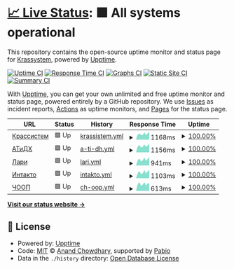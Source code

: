 # [📈 Live Status](https://status.krastem.ru): <!--live status--> **🟩 All systems operational**

This repository contains the open-source uptime monitor and status page for [Krassystem](https://status.krastem.ru), powered by [Upptime](https://github.com/upptime/upptime).

[![Uptime CI](https://github.com/Krassystem/uptime/workflows/Uptime%20CI/badge.svg)](https://github.com/Krassystem/upptime/actions?query=workflow%3A%22Uptime+CI%22)
[![Response Time CI](https://github.com/Krassystem/uptime/workflows/Response%20Time%20CI/badge.svg)](https://github.com/Krassystem/upptime/actions?query=workflow%3A%22Response+Time+CI%22)
[![Graphs CI](https://github.com/Krassystem/uptime/workflows/Graphs%20CI/badge.svg)](https://github.com/Krassystem/upptime/actions?query=workflow%3A%22Graphs+CI%22)
[![Static Site CI](https://github.com/Krassystem/uptime/workflows/Static%20Site%20CI/badge.svg)](https://github.com/Krassystem/upptime/actions?query=workflow%3A%22Static+Site+CI%22)
[![Summary CI](https://github.com/Krassystem/uptime/workflows/Summary%20CI/badge.svg)](https://github.com/Krassystem/upptime/actions?query=workflow%3A%22Summary+CI%22)

With [Upptime](https://upptime.js.org), you can get your own unlimited and free uptime monitor and status page, powered entirely by a GitHub repository. We use [Issues](https://github.com/Krassystem/uptime/issues) as incident reports, [Actions](https://github.com/Krassystem/uptime/actions) as uptime monitors, and [Pages](https://status.krastem.ru) for the status page.

<!--start: status pages-->
<!-- This summary is generated by Upptime (https://github.com/upptime/upptime) -->
<!-- Do not edit this manually, your changes will be overwritten -->
<!-- prettier-ignore -->
| URL | Status | History | Response Time | Uptime |
| --- | ------ | ------- | ------------- | ------ |
| <img alt="" src="https://icons.duckduckgo.com/ip3/krassystem-service.ru.ico" height="13"> [Крассистем](https://krassystem-service.ru) | 🟩 Up | [krassistem.yml](https://github.com/Krassystem/uptime/commits/HEAD/history/krassistem.yml) | <details><summary><img alt="Response time graph" src="./graphs/krassistem/response-time-week.png" height="20"> 1168ms</summary><br><a href="https://status.krastem.ru/history/krassistem"><img alt="Response time 1319" src="https://img.shields.io/endpoint?url=https%3A%2F%2Fraw.githubusercontent.com%2FKrassystem%2Fuptime%2FHEAD%2Fapi%2Fkrassistem%2Fresponse-time.json"></a><br><a href="https://status.krastem.ru/history/krassistem"><img alt="24-hour response time 940" src="https://img.shields.io/endpoint?url=https%3A%2F%2Fraw.githubusercontent.com%2FKrassystem%2Fuptime%2FHEAD%2Fapi%2Fkrassistem%2Fresponse-time-day.json"></a><br><a href="https://status.krastem.ru/history/krassistem"><img alt="7-day response time 1168" src="https://img.shields.io/endpoint?url=https%3A%2F%2Fraw.githubusercontent.com%2FKrassystem%2Fuptime%2FHEAD%2Fapi%2Fkrassistem%2Fresponse-time-week.json"></a><br><a href="https://status.krastem.ru/history/krassistem"><img alt="30-day response time 1319" src="https://img.shields.io/endpoint?url=https%3A%2F%2Fraw.githubusercontent.com%2FKrassystem%2Fuptime%2FHEAD%2Fapi%2Fkrassistem%2Fresponse-time-month.json"></a><br><a href="https://status.krastem.ru/history/krassistem"><img alt="1-year response time 1319" src="https://img.shields.io/endpoint?url=https%3A%2F%2Fraw.githubusercontent.com%2FKrassystem%2Fuptime%2FHEAD%2Fapi%2Fkrassistem%2Fresponse-time-year.json"></a></details> | <details><summary><a href="https://status.krastem.ru/history/krassistem">100.00%</a></summary><a href="https://status.krastem.ru/history/krassistem"><img alt="All-time uptime 100.00%" src="https://img.shields.io/endpoint?url=https%3A%2F%2Fraw.githubusercontent.com%2FKrassystem%2Fuptime%2FHEAD%2Fapi%2Fkrassistem%2Fuptime.json"></a><br><a href="https://status.krastem.ru/history/krassistem"><img alt="24-hour uptime 100.00%" src="https://img.shields.io/endpoint?url=https%3A%2F%2Fraw.githubusercontent.com%2FKrassystem%2Fuptime%2FHEAD%2Fapi%2Fkrassistem%2Fuptime-day.json"></a><br><a href="https://status.krastem.ru/history/krassistem"><img alt="7-day uptime 100.00%" src="https://img.shields.io/endpoint?url=https%3A%2F%2Fraw.githubusercontent.com%2FKrassystem%2Fuptime%2FHEAD%2Fapi%2Fkrassistem%2Fuptime-week.json"></a><br><a href="https://status.krastem.ru/history/krassistem"><img alt="30-day uptime 100.00%" src="https://img.shields.io/endpoint?url=https%3A%2F%2Fraw.githubusercontent.com%2FKrassystem%2Fuptime%2FHEAD%2Fapi%2Fkrassistem%2Fuptime-month.json"></a><br><a href="https://status.krastem.ru/history/krassistem"><img alt="1-year uptime 100.00%" src="https://img.shields.io/endpoint?url=https%3A%2F%2Fraw.githubusercontent.com%2FKrassystem%2Fuptime%2FHEAD%2Fapi%2Fkrassistem%2Fuptime-year.json"></a></details>
| <img alt="" src="https://icons.duckduckgo.com/ip3/profavtodormo.ru.ico" height="13"> [АТиДХ](https://profavtodormo.ru) | 🟩 Up | [a-ti-dh.yml](https://github.com/Krassystem/uptime/commits/HEAD/history/a-ti-dh.yml) | <details><summary><img alt="Response time graph" src="./graphs/a-ti-dh/response-time-week.png" height="20"> 1156ms</summary><br><a href="https://status.krastem.ru/history/a-ti-dh"><img alt="Response time 1144" src="https://img.shields.io/endpoint?url=https%3A%2F%2Fraw.githubusercontent.com%2FKrassystem%2Fuptime%2FHEAD%2Fapi%2Fa-ti-dh%2Fresponse-time.json"></a><br><a href="https://status.krastem.ru/history/a-ti-dh"><img alt="24-hour response time 924" src="https://img.shields.io/endpoint?url=https%3A%2F%2Fraw.githubusercontent.com%2FKrassystem%2Fuptime%2FHEAD%2Fapi%2Fa-ti-dh%2Fresponse-time-day.json"></a><br><a href="https://status.krastem.ru/history/a-ti-dh"><img alt="7-day response time 1156" src="https://img.shields.io/endpoint?url=https%3A%2F%2Fraw.githubusercontent.com%2FKrassystem%2Fuptime%2FHEAD%2Fapi%2Fa-ti-dh%2Fresponse-time-week.json"></a><br><a href="https://status.krastem.ru/history/a-ti-dh"><img alt="30-day response time 1144" src="https://img.shields.io/endpoint?url=https%3A%2F%2Fraw.githubusercontent.com%2FKrassystem%2Fuptime%2FHEAD%2Fapi%2Fa-ti-dh%2Fresponse-time-month.json"></a><br><a href="https://status.krastem.ru/history/a-ti-dh"><img alt="1-year response time 1144" src="https://img.shields.io/endpoint?url=https%3A%2F%2Fraw.githubusercontent.com%2FKrassystem%2Fuptime%2FHEAD%2Fapi%2Fa-ti-dh%2Fresponse-time-year.json"></a></details> | <details><summary><a href="https://status.krastem.ru/history/a-ti-dh">100.00%</a></summary><a href="https://status.krastem.ru/history/a-ti-dh"><img alt="All-time uptime 100.00%" src="https://img.shields.io/endpoint?url=https%3A%2F%2Fraw.githubusercontent.com%2FKrassystem%2Fuptime%2FHEAD%2Fapi%2Fa-ti-dh%2Fuptime.json"></a><br><a href="https://status.krastem.ru/history/a-ti-dh"><img alt="24-hour uptime 100.00%" src="https://img.shields.io/endpoint?url=https%3A%2F%2Fraw.githubusercontent.com%2FKrassystem%2Fuptime%2FHEAD%2Fapi%2Fa-ti-dh%2Fuptime-day.json"></a><br><a href="https://status.krastem.ru/history/a-ti-dh"><img alt="7-day uptime 100.00%" src="https://img.shields.io/endpoint?url=https%3A%2F%2Fraw.githubusercontent.com%2FKrassystem%2Fuptime%2FHEAD%2Fapi%2Fa-ti-dh%2Fuptime-week.json"></a><br><a href="https://status.krastem.ru/history/a-ti-dh"><img alt="30-day uptime 100.00%" src="https://img.shields.io/endpoint?url=https%3A%2F%2Fraw.githubusercontent.com%2FKrassystem%2Fuptime%2FHEAD%2Fapi%2Fa-ti-dh%2Fuptime-month.json"></a><br><a href="https://status.krastem.ru/history/a-ti-dh"><img alt="1-year uptime 100.00%" src="https://img.shields.io/endpoint?url=https%3A%2F%2Fraw.githubusercontent.com%2FKrassystem%2Fuptime%2FHEAD%2Fapi%2Fa-ti-dh%2Fuptime-year.json"></a></details>
| <img alt="" src="https://icons.duckduckgo.com/ip3/lariclinic.ru.ico" height="13"> [Лари](https://lariclinic.ru) | 🟩 Up | [lari.yml](https://github.com/Krassystem/uptime/commits/HEAD/history/lari.yml) | <details><summary><img alt="Response time graph" src="./graphs/lari/response-time-week.png" height="20"> 941ms</summary><br><a href="https://status.krastem.ru/history/lari"><img alt="Response time 893" src="https://img.shields.io/endpoint?url=https%3A%2F%2Fraw.githubusercontent.com%2FKrassystem%2Fuptime%2FHEAD%2Fapi%2Flari%2Fresponse-time.json"></a><br><a href="https://status.krastem.ru/history/lari"><img alt="24-hour response time 710" src="https://img.shields.io/endpoint?url=https%3A%2F%2Fraw.githubusercontent.com%2FKrassystem%2Fuptime%2FHEAD%2Fapi%2Flari%2Fresponse-time-day.json"></a><br><a href="https://status.krastem.ru/history/lari"><img alt="7-day response time 941" src="https://img.shields.io/endpoint?url=https%3A%2F%2Fraw.githubusercontent.com%2FKrassystem%2Fuptime%2FHEAD%2Fapi%2Flari%2Fresponse-time-week.json"></a><br><a href="https://status.krastem.ru/history/lari"><img alt="30-day response time 893" src="https://img.shields.io/endpoint?url=https%3A%2F%2Fraw.githubusercontent.com%2FKrassystem%2Fuptime%2FHEAD%2Fapi%2Flari%2Fresponse-time-month.json"></a><br><a href="https://status.krastem.ru/history/lari"><img alt="1-year response time 893" src="https://img.shields.io/endpoint?url=https%3A%2F%2Fraw.githubusercontent.com%2FKrassystem%2Fuptime%2FHEAD%2Fapi%2Flari%2Fresponse-time-year.json"></a></details> | <details><summary><a href="https://status.krastem.ru/history/lari">100.00%</a></summary><a href="https://status.krastem.ru/history/lari"><img alt="All-time uptime 100.00%" src="https://img.shields.io/endpoint?url=https%3A%2F%2Fraw.githubusercontent.com%2FKrassystem%2Fuptime%2FHEAD%2Fapi%2Flari%2Fuptime.json"></a><br><a href="https://status.krastem.ru/history/lari"><img alt="24-hour uptime 100.00%" src="https://img.shields.io/endpoint?url=https%3A%2F%2Fraw.githubusercontent.com%2FKrassystem%2Fuptime%2FHEAD%2Fapi%2Flari%2Fuptime-day.json"></a><br><a href="https://status.krastem.ru/history/lari"><img alt="7-day uptime 100.00%" src="https://img.shields.io/endpoint?url=https%3A%2F%2Fraw.githubusercontent.com%2FKrassystem%2Fuptime%2FHEAD%2Fapi%2Flari%2Fuptime-week.json"></a><br><a href="https://status.krastem.ru/history/lari"><img alt="30-day uptime 100.00%" src="https://img.shields.io/endpoint?url=https%3A%2F%2Fraw.githubusercontent.com%2FKrassystem%2Fuptime%2FHEAD%2Fapi%2Flari%2Fuptime-month.json"></a><br><a href="https://status.krastem.ru/history/lari"><img alt="1-year uptime 100.00%" src="https://img.shields.io/endpoint?url=https%3A%2F%2Fraw.githubusercontent.com%2FKrassystem%2Fuptime%2FHEAD%2Fapi%2Flari%2Fuptime-year.json"></a></details>
| <img alt="" src="https://icons.duckduckgo.com/ip3/intacto.ru.ico" height="13"> [Интакто](https://intacto.ru) | 🟩 Up | [intakto.yml](https://github.com/Krassystem/uptime/commits/HEAD/history/intakto.yml) | <details><summary><img alt="Response time graph" src="./graphs/intakto/response-time-week.png" height="20"> 1103ms</summary><br><a href="https://status.krastem.ru/history/intakto"><img alt="Response time 1045" src="https://img.shields.io/endpoint?url=https%3A%2F%2Fraw.githubusercontent.com%2FKrassystem%2Fuptime%2FHEAD%2Fapi%2Fintakto%2Fresponse-time.json"></a><br><a href="https://status.krastem.ru/history/intakto"><img alt="24-hour response time 900" src="https://img.shields.io/endpoint?url=https%3A%2F%2Fraw.githubusercontent.com%2FKrassystem%2Fuptime%2FHEAD%2Fapi%2Fintakto%2Fresponse-time-day.json"></a><br><a href="https://status.krastem.ru/history/intakto"><img alt="7-day response time 1103" src="https://img.shields.io/endpoint?url=https%3A%2F%2Fraw.githubusercontent.com%2FKrassystem%2Fuptime%2FHEAD%2Fapi%2Fintakto%2Fresponse-time-week.json"></a><br><a href="https://status.krastem.ru/history/intakto"><img alt="30-day response time 1045" src="https://img.shields.io/endpoint?url=https%3A%2F%2Fraw.githubusercontent.com%2FKrassystem%2Fuptime%2FHEAD%2Fapi%2Fintakto%2Fresponse-time-month.json"></a><br><a href="https://status.krastem.ru/history/intakto"><img alt="1-year response time 1045" src="https://img.shields.io/endpoint?url=https%3A%2F%2Fraw.githubusercontent.com%2FKrassystem%2Fuptime%2FHEAD%2Fapi%2Fintakto%2Fresponse-time-year.json"></a></details> | <details><summary><a href="https://status.krastem.ru/history/intakto">100.00%</a></summary><a href="https://status.krastem.ru/history/intakto"><img alt="All-time uptime 100.00%" src="https://img.shields.io/endpoint?url=https%3A%2F%2Fraw.githubusercontent.com%2FKrassystem%2Fuptime%2FHEAD%2Fapi%2Fintakto%2Fuptime.json"></a><br><a href="https://status.krastem.ru/history/intakto"><img alt="24-hour uptime 100.00%" src="https://img.shields.io/endpoint?url=https%3A%2F%2Fraw.githubusercontent.com%2FKrassystem%2Fuptime%2FHEAD%2Fapi%2Fintakto%2Fuptime-day.json"></a><br><a href="https://status.krastem.ru/history/intakto"><img alt="7-day uptime 100.00%" src="https://img.shields.io/endpoint?url=https%3A%2F%2Fraw.githubusercontent.com%2FKrassystem%2Fuptime%2FHEAD%2Fapi%2Fintakto%2Fuptime-week.json"></a><br><a href="https://status.krastem.ru/history/intakto"><img alt="30-day uptime 100.00%" src="https://img.shields.io/endpoint?url=https%3A%2F%2Fraw.githubusercontent.com%2FKrassystem%2Fuptime%2FHEAD%2Fapi%2Fintakto%2Fuptime-month.json"></a><br><a href="https://status.krastem.ru/history/intakto"><img alt="1-year uptime 100.00%" src="https://img.shields.io/endpoint?url=https%3A%2F%2Fraw.githubusercontent.com%2FKrassystem%2Fuptime%2FHEAD%2Fapi%2Fintakto%2Fuptime-year.json"></a></details>
| <img alt="" src="https://icons.duckduckgo.com/ip3/ratibor-krasnogorsk.ru.ico" height="13"> [ЧООП](https://ratibor-krasnogorsk.ru) | 🟩 Up | [ch-oop.yml](https://github.com/Krassystem/uptime/commits/HEAD/history/ch-oop.yml) | <details><summary><img alt="Response time graph" src="./graphs/ch-oop/response-time-week.png" height="20"> 613ms</summary><br><a href="https://status.krastem.ru/history/ch-oop"><img alt="Response time 591" src="https://img.shields.io/endpoint?url=https%3A%2F%2Fraw.githubusercontent.com%2FKrassystem%2Fuptime%2FHEAD%2Fapi%2Fch-oop%2Fresponse-time.json"></a><br><a href="https://status.krastem.ru/history/ch-oop"><img alt="24-hour response time 485" src="https://img.shields.io/endpoint?url=https%3A%2F%2Fraw.githubusercontent.com%2FKrassystem%2Fuptime%2FHEAD%2Fapi%2Fch-oop%2Fresponse-time-day.json"></a><br><a href="https://status.krastem.ru/history/ch-oop"><img alt="7-day response time 613" src="https://img.shields.io/endpoint?url=https%3A%2F%2Fraw.githubusercontent.com%2FKrassystem%2Fuptime%2FHEAD%2Fapi%2Fch-oop%2Fresponse-time-week.json"></a><br><a href="https://status.krastem.ru/history/ch-oop"><img alt="30-day response time 591" src="https://img.shields.io/endpoint?url=https%3A%2F%2Fraw.githubusercontent.com%2FKrassystem%2Fuptime%2FHEAD%2Fapi%2Fch-oop%2Fresponse-time-month.json"></a><br><a href="https://status.krastem.ru/history/ch-oop"><img alt="1-year response time 591" src="https://img.shields.io/endpoint?url=https%3A%2F%2Fraw.githubusercontent.com%2FKrassystem%2Fuptime%2FHEAD%2Fapi%2Fch-oop%2Fresponse-time-year.json"></a></details> | <details><summary><a href="https://status.krastem.ru/history/ch-oop">100.00%</a></summary><a href="https://status.krastem.ru/history/ch-oop"><img alt="All-time uptime 100.00%" src="https://img.shields.io/endpoint?url=https%3A%2F%2Fraw.githubusercontent.com%2FKrassystem%2Fuptime%2FHEAD%2Fapi%2Fch-oop%2Fuptime.json"></a><br><a href="https://status.krastem.ru/history/ch-oop"><img alt="24-hour uptime 100.00%" src="https://img.shields.io/endpoint?url=https%3A%2F%2Fraw.githubusercontent.com%2FKrassystem%2Fuptime%2FHEAD%2Fapi%2Fch-oop%2Fuptime-day.json"></a><br><a href="https://status.krastem.ru/history/ch-oop"><img alt="7-day uptime 100.00%" src="https://img.shields.io/endpoint?url=https%3A%2F%2Fraw.githubusercontent.com%2FKrassystem%2Fuptime%2FHEAD%2Fapi%2Fch-oop%2Fuptime-week.json"></a><br><a href="https://status.krastem.ru/history/ch-oop"><img alt="30-day uptime 100.00%" src="https://img.shields.io/endpoint?url=https%3A%2F%2Fraw.githubusercontent.com%2FKrassystem%2Fuptime%2FHEAD%2Fapi%2Fch-oop%2Fuptime-month.json"></a><br><a href="https://status.krastem.ru/history/ch-oop"><img alt="1-year uptime 100.00%" src="https://img.shields.io/endpoint?url=https%3A%2F%2Fraw.githubusercontent.com%2FKrassystem%2Fuptime%2FHEAD%2Fapi%2Fch-oop%2Fuptime-year.json"></a></details>

<!--end: status pages-->

[**Visit our status website →**](https://status.krastem.ru)

## 📄 License

- Powered by: [Upptime](https://github.com/upptime/upptime)
- Code: [MIT](./LICENSE) © [Anand Chowdhary](https://anandchowdhary.com), supported by [Pabio](https://pabio.com)
- Data in the `./history` directory: [Open Database License](https://opendatacommons.org/licenses/odbl/1-0/)
